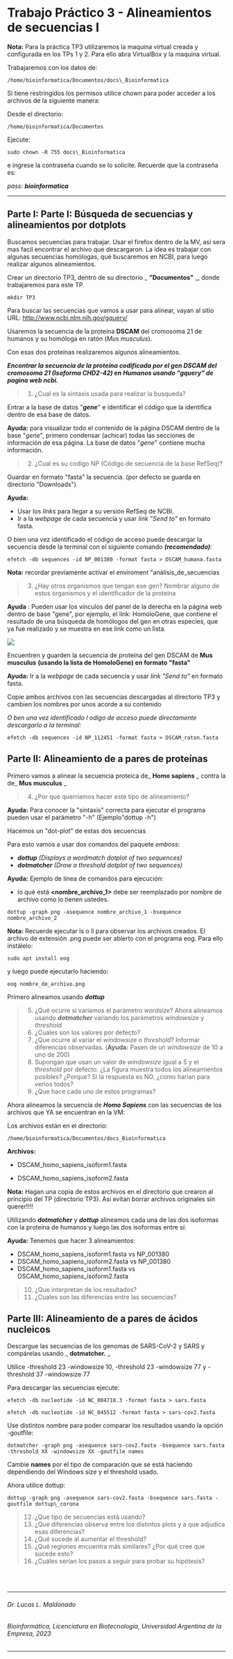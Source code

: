 # Trabajo Práctico 3 - Alineamientos de secuencias I

**Nota:** Para la práctica TP3 utilizaremos la maquina virtual creada y configurada en los TPs 1 y 2. Para ello abra VirtualBox y la maquina virtual.

Trabajaremos con los datos de:
```
/home/bioinformatica/Documentos/docs\_Bioinformatica
```
Si tiene restringidos los permisos utilice chown para poder acceder a los archivos de la siguiente manera:

Desde el directorio:
```
/home/bioinformatica/Documentos
```
Ejecute:
```
sudo chown -R 755 docs\_Bioinformatica
```
e ingrese la contraseña cuando se lo solicite. Recuerde que la contraseña es:

_pass: **bioinformatica**_

___

## Parte I: Parte I: Búsqueda de secuencias y alineamientos por dotplots

Buscamos secuencias para trabajar. Usar el firefox dentro de la MV, asi sera mas facil encontrar el archivo que descargaron.
La idea es trabajar con algunas secuencias homólogas, qué buscaremos en NCBI, para luego realizar algunos alineamientos.

Crear un directorio TP3, dentro de su directorio _ **"Documentos"** _, donde trabajaremos para este TP.
```
mkdir TP3
```
Para buscar las secuencias que vamos a usar para alinear, vayan al sitio URL: http://www.ncbi.nlm.nih.gov/gquery/

Usaremos la secuencia de la proteína **DSCAM** del cromosoma 21 de humanos y su homóloga en ratón (_Mus musculus_).

Con esas dos proteínas realizaremos algunos alineamientos.

_**Encontrar la secuencia de la proteína codificada por el gen DSCAM del cromosoma 21 (Isoforma CHD2-42) en Humanos usando "gquery" de pagina web ncbi.**_
> 1. ¿Cual es la sintaxis usada para realizar la busqueda?

Entrar a la base de datos "_**gene**_" e identificar el código que la identifica dentro de esa base de datos.

**Ayuda:** para visualizar todo el contenido de la página DSCAM dentro de la base "_gene_", primero condensar (achicar) todas las secciones de información de esa página. La base de datos "_gene_" contiene mucha información.

> 2. ¿Cual es su codigo NP (Código de secuencia de la base RefSeq)?
 
Guardar en formato "fasta" la secuencia. (por defecto se guarda en directorio "Downloads")

**Ayuda:**
- Usar los _links_ para llegar a su versión RefSeq de NCBI.
- Ir a la _webpage_ de cada secuencia y usar _link "Send to"_ en formato fasta.

O bien una vez identificado el código de acceso puede descargar la secuencia desde la terminal con el siguiente comando **_(recomendado)_**:
```
efetch -db sequences -id NP_001380 -format fasta > DSCAM_humana.fasta
```
**Nota:** recordar previamente activar el enviroment "análisis\_de\_secuencias

> 3. ¿Hay otros organismos que tengan ese gen? Nombrar alguno de estos organismos y el identificador de la proteína

**Ayuda** : Pueden usar los vínculos del panel de la derecha en la página web dentro de base "gene", por ejemplo, el link: HomoloGene, que contiene el resultado de una búsqueda de homólogos del gen en otras especies, que ya fue realizado y se muestra en ese link como un lista.

![](https://github.com/BioinformaticaUADE/Bioinformatica-UADE/blob/main/img/link_help_1.jpg)

Encuentren y guarden la secuencia de proteína del gen DSCAM de **Mus musculus** **(usando la lista de HomoloGene) en formato "fasta"**

**Ayuda:** Ir a la _webpage_ de cada secuencia y usar _link "Send to"_ en formato fasta.

Copie ambos archivos con las secuencias descargadas al directorio TP3 y cambien los nombres por unos acorde a su contenido

_O ben una vez identificado l odigo de acceso puede directamente descargarlo a la terminal:_
```
efetch -db sequences -id NP_112451 -format fasta > DSCAM_raton.fasta
```
## Parte II: Alineamiento de a pares de proteínas

Primero vamos a alinear la secuencia proteica de_ **Homo sapiens** _ contra la de_ **Mus musculus** _

> 4. ¿Por que querriamos hacer este tipo de alineamiento?

**Ayuda:** Para conocer la "sintaxis" correcta para ejecutar el programa pueden usar el parámetro "-h" (Ejemplo"dottup -h")

Hacemos un "dot-plot" de estas dos secuencias

Para esto vamos a usar dos comandos del paquete _emboss_:

- _**dottup** (Displays a wordmatch dotplot of two sequences)_
- _**dotmatcher** (Draw a threshold dotplot of two sequences)_

**Ayuda:** Ejemplo de línea de comandos para ejecución:
- lo qué está **\<nombre\_archivo\_1\>** debe ser reemplazado por nombre de archivo como lo tienen ustedes.
```
dottup -graph png -asequence nombre_archivo_1 -bsequence nombre_archivo_2
```
**Nota:** Recuerde ejecutar ls o ll para observar los archivos creados. El archivo de extensión .png puede ser abierto con el programa eog. Para ello instálelo:
```
sudo apt install eog
```
y luego puede ejecutarlo haciendo:
```
eog nombre_de_archivo.png
```
  Primero alineamos usando _**dottup**_
  > 5. ¿Qué ocurre si variamos el parámetro _wordsize_?
  Ahora alineamos usando _**dotmatcher**_ variando los parámetros _windowsize_ y _threshold_
  > 6. ¿Cuales son los valores por defecto?
  > 7. ¿Que ocurre al variar el _windowsize_ o _threshold_? Informar diferencias observadas. (**Ayuda:** Pasen de un _windowsize_ de 10 a uno de 200)
  > 8. Supongan que usan un valor de _windowsize_ igual a 5 y el _threshold_ por defecto. ¿La figura muestra todos los alineamientos posibles? ¿Porque? Si la respuesta es NO, ¿como harian para verlos todos?
  > 9. ¿Que hace cada uno de estos programas?

Ahora alineamos la secuencia de _**Homo Sapiens**_ con las secuencias de los archivos que YA se encuentran en la VM:

Los archivos están en el directorio:
```
/home/bioinformatica/Documentos/docs_Bioinformatica
```
**Archivos:**

- DSCAM\_homo\_sapiens\_isoform1.fasta

- DSCAM\_homo\_sapiens\_isoform2.fasta

**Nota:** Hagan una copia de estos archivos en el directorio que crearon al principio del TP (directorio TP3). Asi evitan borrar archivos originales sin querer!!!!

Utilizando _**dotmatcher**_ y _**dottup**_ alineamos cada una de las dos isoformas con la proteína de humanos y luego las dos isoformas entre sí:

**Ayuda:** Tenemos que hacer 3 alineamientos:

- DSCAM\_homo\_sapiens\_isoform1.fasta vs NP\_001380
- DSCAM\_homo\_sapiens\_isoform2.fasta vs NP\_001380
- DSCAM\_homo\_sapiens\_isoform1.fasta vs DSCAM\_homo\_sapiens\_isoform2.fasta

> 10. ¿Que interpretan de los resultados?
> 11. ¿Cuales son las diferencias entre las secuencias?

## Parte III: Alineamiento de a pares de ácidos nucleicos

Descargue las secuencias de los genomas de SARS-CoV-2 y SARS y compárelas usando _ **dotmatcher.** _

Utilice -threshold 23 -windowsize 10, -threshold 23 -windowsize 77 y -threshold 37 -windowsize 77

Para descargar las secuencias ejecute:
```
efetch -db nucleotide -id NC_004718.3 -format fasta > sars.fasta

efetch -db nucleotide -id NC_045512 -format fasta > sars-cov2.fasta
```
Use distintos nombre para poder comparar los resultados usando la opción -goutfile:
```
dotmatcher -graph png -asequence sars-cov2.fasta -bsequence sars.fasta -threshold XX -windowsize XX -goutfile names
```
Cambie **names** por el tipo de comparación que se está haciendo dependiendo del Windows size y el threshold usado.

Ahora utilice dottup:
```
dottup -graph png -asequence sars-cov2.fasta -bsequence sars.fasta -goutfile dottup\_corona
```
> 12. ¿Que tipo de secuencias está usando?
> 13. ¿Que diferencias observa entre los distintos plots y a que adjudica esas diferencias?
> 14. ¿Qué sucede al aumentar el threshold?
> 15. ¿Qué regiones encuentra más similares? ¿Por qué cree que sucede esto?
> 16. ¿Cuáles serían los pasos a seguir para probar su hipótesis?

<br />
<br />

___
   ###### *Dr. Lucas L. Maldonado*
   ###### *Bioinformática, Licenciatura en Biotecnología, Universidad Argentina de la Empresa, 2023*
___
